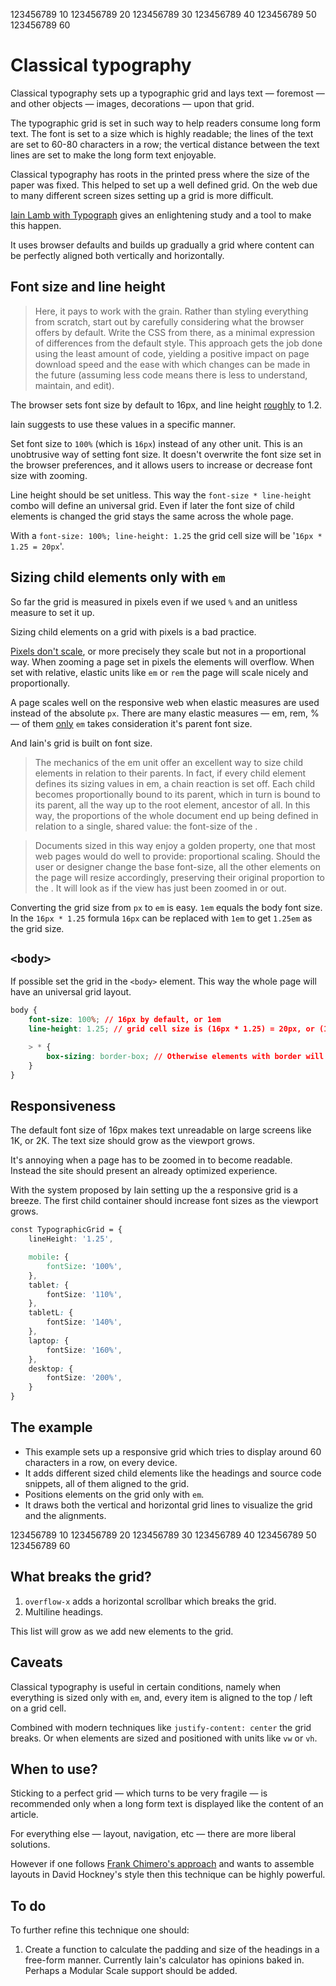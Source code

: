 123456789 10 123456789 20 123456789 30 123456789 40 123456789 50 123456789 60

# Classical typography

Classical typography sets up a typographic grid and lays text &mdash; foremost &mdash; and other objects &mdash; images, decorations &mdash; upon that grid.

The typographic grid is set in such way to help readers consume long form text. The font is set to a size which is highly readable; the lines of the text are set to 60-80 characters in a row; the vertical distance between the text lines are set to make the long form text enjoyable.

Classical typography has roots in the printed press where the size of the paper was fixed. This helped to set up a well defined grid. On the web due to many different screen sizes setting up a grid is more difficult.

[Iain Lamb with Typograph](http://lamb.cc/typograph/) gives an enlightening study and a tool to make this happen.

It uses browser defaults and builds up gradually a grid where content can be perfectly aligned both vertically and horizontally.

## Font size and line height

> Here, it pays to work with the grain. Rather than styling everything from scratch, start out by carefully considering what the browser offers by default. Write the CSS from there, as a minimal expression of differences from the default style. This approach gets the job done using the least amount of code, yielding a positive impact on page download speed and the ease with which changes can be made in the future (assuming less code means there is less to understand, maintain, and edit).

The browser sets font size by default to 16px, and line height [roughly](https://developer.mozilla.org/en-US/docs/Web/CSS/line-height) to 1.2.

Iain suggests to use these values in a specific manner.

Set font size to `100%` (which is `16px`) instead of any other unit. This is an unobtrusive way of setting font size. It doesn't overwrite the font size set in the browser preferences, and it allows users to increase or decrease font size with zooming.

Line height should be set unitless. This way the `font-size * line-height` combo will define an universal grid. Even if later the font size of child elements is changed the grid stays the same across the whole page.

With a `font-size: 100%; line-height: 1.25` the grid cell size will be '`16px * 1.25 = 20px`'.

## Sizing child elements only with `em`

So far the grid is measured in pixels even if we used `%` and an unitless measure to set it up.

Sizing child elements on a grid with pixels is a bad practice.

[Pixels don't scale](https://stackoverflow.com/questions/609517/why-em-instead-of-px), or more precisely they scale but not in a proportional way. When zooming a page set in pixels the elements will overflow. When set with relative, elastic units like `em` or `rem` the page will scale nicely and proportionally.

A page scales well on the responsive web when elastic measures are used instead of the absolute `px`. There are many elastic measures &mdash; em, rem, % &mdash; of them [only](https://css-tricks.com/confused-rem-em/) `em` takes consideration it's parent font size.

And Iain's grid is built on font size.

> The mechanics of the em unit offer an excellent way to size child elements in relation to their parents. In fact, if every child element defines its sizing values in em, a chain reaction is set off. Each child becomes proportionally bound to its parent, which in turn is bound to its parent, all the way up to the root element, ancestor of all. In this way, the proportions of the whole document end up being defined in relation to a single, shared value: the font-size of the <body>.

> Documents sized in this way enjoy a golden property, one that most web pages would do well to provide: proportional scaling. Should the user or designer change the base font-size, all the other elements on the page will resize accordingly, preserving their original proportion to the <body>. It will look as if the view has just been zoomed in or out.   

Converting the grid size from `px` to `em` is easy. `1em` equals the body font size. In the `16px * 1.25` formula `16px` can be replaced with `1em` to get `1.25em` as the grid size.

## `<body>`

If possible set the grid in the `<body>` element. This way the whole page will have an universal grid layout.

```css
body {
	font-size: 100%; // 16px by default, or 1em
	line-height: 1.25; // grid cell size is (16px * 1.25) = 20px, or (1em * 1.25) = 1.25em

	> * {
		box-sizing: border-box; // Otherwise elements with border will break the grid.
	}
}
```

## Responsiveness

The default font size of 16px makes text unreadable on large screens like 1K, or 2K. The text size should grow as the viewport grows.

It's annoying when a page has to be zoomed in to become readable. Instead the site should present an already optimized experience.

With the system proposed by Iain setting up the a responsive grid is a breeze. The first child container should increase font sizes as the viewport grows.

```css
const TypographicGrid = {
	lineHeight: '1.25',

	mobile: {
		fontSize: '100%',
	},
	tablet: {
		fontSize: '110%',
	},
	tabletL: {
		fontSize: '140%',
	},
	laptop: {
		fontSize: '160%',
	},
	desktop: {
		fontSize: '200%',
	}
}
```

## The example

- This example sets up a responsive grid which tries to display around 60 characters in a row, on every device.
- It adds different sized child elements like the headings and source code snippets, all of them aligned to the grid.
- Positions elements on the grid only with `em`.
- It draws both the vertical and horizontal grid lines to visualize the grid and the alignments.

123456789 10 123456789 20 123456789 30 123456789 40 123456789 50 123456789 60


## What breaks the grid?

1. `overflow-x` adds a horizontal scrollbar which breaks the grid.
2. Multiline headings.

This list will grow as we add new elements to the grid.


## Caveats

Classical typography is useful in certain conditions, namely when everything is sized only with `em`, and, every item is aligned to the top / left on a grid cell.

Combined with modern techniques like `justify-content: center` the grid breaks. Or when elements are sized and positioned with units like `vw` or `vh`.


## When to use?

Sticking to a perfect grid &mdash; which turns to be very fragile &mdash; is recommended only when a long form text is displayed like the content of an article.

For everything else &mdash; layout, navigation, etc &mdash; there are more liberal solutions.

However if one follows [Frank Chimero's approach](https://frankchimero.com/writing/the-webs-grain/) and wants to assemble layouts in David Hockney's style then this technique can be highly powerful.

## To do

To further refine this technique one should:

1. Create a function to calculate the padding and size of the headings in a free-form manner. Currently Iain's calculator has opinions baked in. Perhaps a Modular Scale support should be added.
